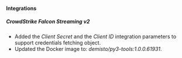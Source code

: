 
#### Integrations

##### CrowdStrike Falcon Streaming v2
- Added the *Client Secret* and the *Client ID* integration parameters to support credentials fetching object.
- Updated the Docker image to: *demisto/py3-tools:1.0.0.61931*.
